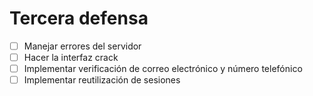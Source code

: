 # Tercera defensa
- [ ] Manejar errores del servidor
- [ ] Hacer la interfaz crack
- [ ] Implementar verificación de correo electrónico y número telefónico
- [ ] Implementar reutilización de sesiones
